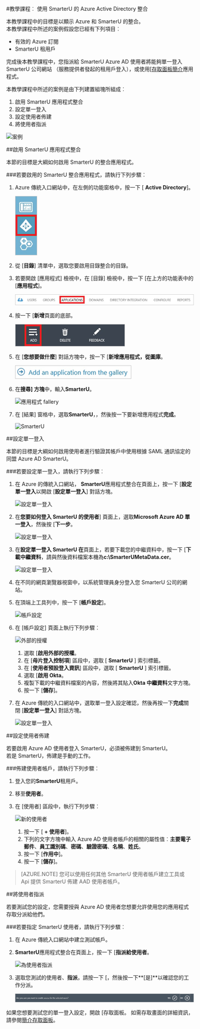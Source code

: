 <properties 
    pageTitle="教學課程︰ Azure Active Directory 整合 SmarterU |Microsoft Azure" 
    description="瞭解如何使用 SmarterU 與 Azure Active Directory 啟用單一登入，自動化佈建和更多 ！" 
    services="active-directory" 
    authors="jeevansd"  
    documentationCenter="na" 
    manager="femila"/>
<tags 
    ms.service="active-directory" 
    ms.devlang="na" 
    ms.topic="article" 
    ms.tgt_pltfrm="na" 
    ms.workload="identity" 
    ms.date="09/19/2016" 
    ms.author="jeedes" />

#<a name="tutorial-azure-active-directory-integration-with-smarteru"></a>教學課程︰ 使用 SmarterU 的 Azure Active Directory 整合
  
本教學課程中的目標是以顯示 Azure 和 SmarterU 的整合。  
本教學課程中所述的案例假設您已經有下列項目︰

-   有效的 Azure 訂閱
-   SmarterU 租用戶
  
完成後本教學課程中，您指派給 SmarterU Azure AD 使用者將能夠單一登入 SmarterU 公司網站 （服務提供者發起的租用戶登入），或使用[[存取面板簡介](active-directory-saas-access-panel-introduction.md)應用程式。
  
本教學課程中所述的案例是由下列建置組塊所組成︰

1.  啟用 SmarterU 應用程式整合
2.  設定單一登入
3.  設定使用者佈建
4.  將使用者指派

![案例](./media/active-directory-saas-smarteru-tutorial/IC777320.png "案例")

##<a name="enabling-the-application-integration-for-smarteru"></a>啟用 SmarterU 應用程式整合
  
本節的目標是大綱如何啟用 SmarterU 的整合應用程式。

###<a name="to-enable-the-application-integration-for-smarteru-perform-the-following-steps"></a>若要啟用的 SmarterU 整合應用程式，請執行下列步驟︰

1.  Azure 傳統入口網站中，在左側的功能窗格中，按一下 [ **Active Directory**]。

    ![Active Directory](./media/active-directory-saas-smarteru-tutorial/IC700993.png "Active Directory")

2.  從 [**目錄**] 清單中，選取您要啟用目錄整合的目錄。

3.  若要開啟 [應用程式] 檢視中，在 [目錄] 檢視中，按一下 [在上方的功能表中的 [**應用程式**]。

    ![應用程式](./media/active-directory-saas-smarteru-tutorial/IC700994.png "應用程式")

4.  按一下 [**新增**頁面的底部。

    ![新增應用程式](./media/active-directory-saas-smarteru-tutorial/IC749321.png "新增應用程式")

5.  在 [**您想要做什麼**] 對話方塊中，按一下 [**新增應用程式，從圖庫**。

    ![新增 gallerry 應用程式](./media/active-directory-saas-smarteru-tutorial/IC749322.png "新增 gallerry 應用程式")

6.  在**搜尋] 方塊**中，輸入**SmarterU**。

    ![應用程式 fallery](./media/active-directory-saas-smarteru-tutorial/IC777321.png "應用程式 fallery")

7.  在 [結果] 窗格中，選取**SmarterU**，，然後按一下要新增應用程式**完成**。

    ![SmarterU](./media/active-directory-saas-smarteru-tutorial/IC777322.png "SmarterU")

##<a name="configuring-single-sign-on"></a>設定單一登入
  
本節的目標是大綱如何啟用使用者進行驗證其帳戶中使用根據 SAML 通訊協定的同盟 Azure AD SmarterU。

###<a name="to-configure-single-sign-on-perform-the-following-steps"></a>若要設定單一登入，請執行下列步驟︰

1.  在 Azure 的傳統入口網站， **SmarterU**應用程式整合在頁面上，按一下 [**設定單一登入**以開啟 [**設定單一登入**] 對話方塊。

    ![設定單一登入](./media/active-directory-saas-smarteru-tutorial/IC777323.png "設定單一登入")

2.  在**您要如何登入 SmarterU 的使用者**] 頁面上，選取**Microsoft Azure AD 單一登入**，然後按 [**下一步**。

    ![設定單一登入](./media/active-directory-saas-smarteru-tutorial/IC777324.png "設定單一登入")

3.  在**設定單一登入 SmarterU 在**頁面上，若要下載您的中繼資料中，按一下 [**下載中繼資料**，請與然後資料檔案本機為**c:\\SmarterUMetaData.cer**。

    ![設定單一登入](./media/active-directory-saas-smarteru-tutorial/IC777325.png "設定單一登入")

4.  在不同的網頁瀏覽器視窗中，以系統管理員身分登入您 SmarterU 公司的網站。

5.  在頂端上工具列中，按一下 [**帳戶設定**]。

    ![帳戶設定](./media/active-directory-saas-smarteru-tutorial/IC777326.png "帳戶設定")

6.  在 [帳戶設定] 頁面上執行下列步驟︰

    ![外部的授權](./media/active-directory-saas-smarteru-tutorial/IC777327.png "外部的授權")

    1.  選取 [**啟用外部的授權**。
    2.  在 [**母片登入控制項**] 區段中，選取 [ **SmarterU** ] 索引標籤。
    3.  在 [**使用者預設登入資訊**] 區段中，選取 [ **SmarterU** ] 索引標籤。
    4.  選取 [**啟用 Okta**。
    5.  複製下載的中繼資料檔案的內容，然後將其貼入**Okta 中繼資料**文字方塊。
    6.  按一下 [**儲存**]。

7.  在 Azure 傳統的入口網站中，選取單一登入設定確認，然後再按一下**完成**關閉 [**設定單一登入**] 對話方塊。

    ![設定單一登入](./media/active-directory-saas-smarteru-tutorial/IC777328.png "設定單一登入")

##<a name="configuring-user-provisioning"></a>設定使用者佈建
  
若要啟用 Azure AD 使用者登入 SmarterU，必須被佈建到 SmarterU。  
若是 SmarterU，佈建是手動的工作。

###<a name="to-provision-a-user-accounts-perform-the-following-steps"></a>佈建使用者帳戶，請執行下列步驟︰

1.  登入您的**SmarterU**租用戶。

2.  移至**使用者**。

3.  在 [使用者] 區段中，執行下列步驟︰

    ![新的使用者](./media/active-directory-saas-smarteru-tutorial/IC777329.png "新的使用者")

    1.  按一下 [ **+ 使用者**]。
    2.  下列的文字方塊中輸入 Azure AD 使用者帳戶的相關的屬性值︰**主要電子郵件**、**員工識別碼**、**密碼**、**驗證密碼**、**名稱**、**姓氏**。
    3.  按一下 [**作用中**]。
    4.  按一下 [**儲存**]。

>[AZURE.NOTE] 您可以使用任何其他 SmarterU 使用者帳戶建立工具或 Api 提供 SmarterU 佈建 AAD 使用者帳戶。

##<a name="assigning-users"></a>將使用者指派
  
若要測試您的設定，您需要授與 Azure AD 使用者您想要允許使用您的應用程式存取分派給他們。

###<a name="to-assign-users-to-smarteru-perform-the-following-steps"></a>若要指定 SmarterU 使用者，請執行下列步驟︰

1.  在 Azure 傳統入口網站中建立測試帳戶。

2.  **SmarterU**應用程式整合在頁面上，按一下 [**指派給使用者**。

    ![為使用者指派](./media/active-directory-saas-smarteru-tutorial/IC777330.png "為使用者指派")

3.  選取您測試的使用者、**指派**，請按一下 [，然後按一下**[是]**以確認您的工作分派。

    ![[是]](./media/active-directory-saas-smarteru-tutorial/IC767830.png "[是]")
  
如果您想要測試您的單一登入設定，開啟 [存取面板。 如需存取畫面的詳細資訊，請參閱[簡介存取面板](active-directory-saas-access-panel-introduction.md)。